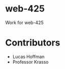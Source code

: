 # web-425
Work for web-425
<h1>Contributors</h1>
<ul>
  <li> Lucas Hoffman </li>
  <li> Professor Krasso </li>
  </ul>
